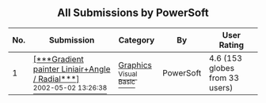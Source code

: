 ﻿<div align="center">

## All Submissions by PowerSoft

</div>

No.  | Submission | Category | By   | User Rating
---- | ---------- | -------- | ---- | -----------
1 | [\[\*\*\*Gradient painter Liniair\+Angle / Radial\*\*\*\]<br /><sup>2002-05-02 13:26:38</sup>](https://github.com/Planet-Source-Code/powersoft-gradient-painter-liniair-angle-radial__1-33973) | [Graphics<br /><sup>Visual Basic</sup>](../ByCategory/graphics__1-46.md) | PowerSoft | 4.6 (153 globes from 33 users)
